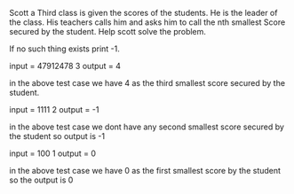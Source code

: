 Scott a Third class is given the scores of the students. He is the leader of the class. 
His teachers calls him and asks him to call the nth smallest Score secured by the student. 
Help scott solve the problem. 

If no such thing exists print -1. 

input = 47912478
3
output = 4

in the above test case we have 4 as the third smallest score secured by the student.

input = 1111
2
output = -1

in the above test case we dont have any second smallest score secured by the student so output is -1


input = 100
1
output = 0

in the above test case we have 0 as the first smallest score by the student so the output is 0 
